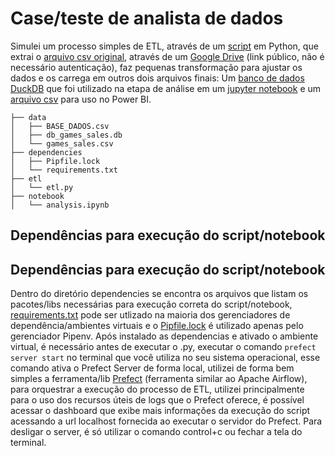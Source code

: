 # Case/teste de analista de dados
Simulei um processo simples de ETL, através de um [script](etl/etl.py) em Python, que extrai o [arquivo csv original](data/BASE_DADOS.csv), através de um [Google Drive](https://drive.google.com/file/d/1eoy8MlYin9PxbCjozT0kjPXPsq0RXEgY/view?usp=drive_link) (link público, não é necessário autenticação), faz pequenas transformação para ajustar os dados e os carrega em outros dois arquivos finais: Um [banco de dados DuckDB](data/db_games_sales.db) que foi utilizado na etapa de análise em um [jupyter notebook](notebook/analysis.ipynb) e um [arquivo csv](data/games_sales.csv) para uso no Power BI.

```
├── data
│   ├── BASE_DADOS.csv
│   ├── db_games_sales.db
│   └── games_sales.csv
├── dependencies
│   ├── Pipfile.lock
│   └── requirements.txt
├── etl
│   └── etl.py
├── notebook
│   └── analysis.ipynb
```

## Dependências para execução do script/notebook

## Dependências para execução do script/notebook
Dentro do diretório dependencies se encontra os arquivos que listam os pacotes/libs necessárias para execução correta do script/notebook, [requirements.txt](dependencies/requirements.txt) pode ser utlizado na maioria dos gerenciadores de dependência/ambientes virtuais e o [Pipfile.lock](dependencies/Pipfile.lock) é utilizado apenas pelo gerenciador Pipenv.
Após instalado as dependencias e ativado o ambiente virtual, é necessário antes de executar o .py, executar o comando ```prefect server start``` no terminal que você utiliza no seu sistema operacional,  esse comando ativa o Prefect Server de forma local, utilizei de forma bem simples a ferramenta/lib [Prefect](https://docs-3.prefect.io/3.0/get-started/quickstart) (ferramenta similar ao Apache Airflow), para orquestrar a execução do processo de ETL, utilizei principalmente para o uso dos recursos úteis de logs que o Prefect oferece, é possível acessar o dashboard que exibe mais informações da execução do script acessando a url localhost fornecida ao executar o servidor do Prefect. Para desligar o server, é só utilizar o comando control+c ou fechar a tela do terminal.
